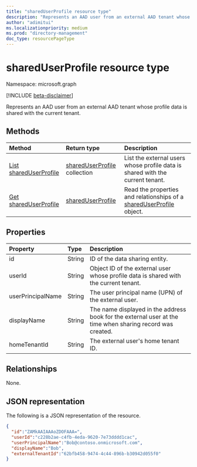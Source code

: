 ```yaml
---
title: "sharedUserProfile resource type"
description: "Represents an AAD user from an external AAD tenant whose profile data is shared with the current tenant"
author: "adimitui"
ms.localizationpriority: medium
ms.prod: "directory-management"
doc_type: resourcePageType
---
```


# sharedUserProfile resource type

Namespace: microsoft.graph

[!INCLUDE [beta-disclaimer](../../includes/beta-disclaimer.md)]

Represents an AAD user from an external AAD tenant whose profile data is shared with the current tenant.

## Methods
|Method|Return type|Description|
|:---|:---|:---|
|[List sharedUserProfile](../api/sharedUserProfile-list.md)|[sharedUserProfile](../resources/sharedUserProfile.md) collection|List the external users whose profile data is shared with the current tenant.|
|[Get sharedUserProfile](../api/sharedUserProfile-get.md)|[sharedUserProfile](../resources/sharedUserProfile.md)|Read the properties and relationships of a [sharedUserProfile](../resources/sharedUserProfile.md) object.|

## Properties
|Property|Type|Description|
|:---|:---|:---|
| id | String | ID of the data sharing entity. |
| userId | String | Object ID of the external user whose profile data is shared with the current tenant. |
| userPrincipalName | String | The user principal name (UPN) of the external user. |
| displayName | String | The name displayed in the address book for the external user at the time when sharing record was created. |
| homeTenantId | String | The external user's home tenant ID. |

## Relationships
None.

## JSON representation
The following is a JSON representation of the resource.
<!-- {
  "blockType": "resource",
  "keyProperty": "id",
  "@odata.type": "microsoft.graph.tenantRelationshipRoot",
  "openType": false
}
-->
``` json
{
  "id":"ZAMkAAIAAAoZDOFAAA=",
  "userId":"c228b2ae-c4fb-4eda-9620-7e73dddd1cac",
  "userPrincipalName":"Bob@contoso.onmicrosoft.com",
  "displayName":"Bob",
  "externalTenantId":"62bfb458-9474-4c44-896b-b30942d055f0"
}
```

